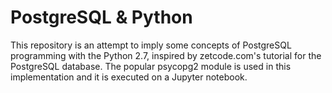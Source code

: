 # PostgreSQL & Python

This repository is an attempt to imply some concepts of PostgreSQL programming with the Python 2.7, inspired by zetcode.com's tutorial for the PostgreSQL database. The popular psycopg2 module is used in this implementation and it is executed on a Jupyter notebook.


